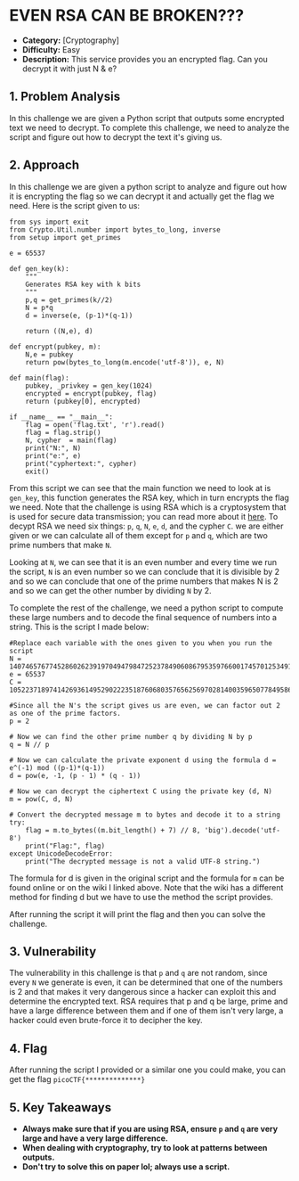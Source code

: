 # EVEN RSA CAN BE BROKEN???

- **Category:** [Cryptography]
- **Difficulty:** Easy
- **Description:** This service provides you an encrypted flag. Can you decrypt it with just N & e?

## 1. Problem Analysis

In this challenge we are given a Python script that outputs some encrypted text we need to decrypt. To complete this challenge, we need to analyze the script and figure out how to decrypt the text it's giving us.

## 2. Approach

In this challenge we are given a python script to analyze and figure out how it is encrypting the flag so we can decrypt it and actually get the flag we need. Here is the script given to us:

```
from sys import exit
from Crypto.Util.number import bytes_to_long, inverse
from setup import get_primes

e = 65537

def gen_key(k):
    """
    Generates RSA key with k bits
    """
    p,q = get_primes(k//2)
    N = p*q
    d = inverse(e, (p-1)*(q-1))

    return ((N,e), d)

def encrypt(pubkey, m):
    N,e = pubkey
    return pow(bytes_to_long(m.encode('utf-8')), e, N)

def main(flag):
    pubkey, _privkey = gen_key(1024)
    encrypted = encrypt(pubkey, flag)
    return (pubkey[0], encrypted)

if __name__ == "__main__":
    flag = open('flag.txt', 'r').read()
    flag = flag.strip()
    N, cypher  = main(flag)
    print("N:", N)
    print("e:", e)
    print("cyphertext:", cypher)
    exit()

```

From this script we can see that the main function we need to look at is `gen_key`, this function generates the RSA key, which in turn encrypts the flag we need. Note that the challenge is using RSA which is a cryptosystem that is used for secure data transmission; you can read more about it [here](https://en.wikipedia.org/wiki/RSA_cryptosystem#Decryption). To decypt RSA we need six things: `p`, `q`, `N`, `e`, `d`, and the cypher `C`. we are either given or we can calculate all of them except for `p` and `q`, which are two prime numbers that make `N`.

Looking at `N`, we can see that it is an even number and every time we run the script, `N` is an even number so we can conclude that it is divisible by 2 and so we can conclude that one of the prime numbers that makes N is 2 and so we can get the other number by dividing `N` by 2.

To complete the rest of the challenge, we need a python script to compute these large numbers and to decode the final sequence of numbers into a string. This is the script I made below:

```
#Replace each variable with the ones given to you when you run the script
N = 14074657677452860262391970494798472523784906086795359766001745701253491070978783174209611318699878880181205790000308591947721823093266057442540885447169826
e = 65537
C = 10522371897414269361495290222351876068035765625697028140035965077849586326213132444606170014116573888271858455653475238697348642002666339877470383393792273

#Since all the N's the script gives us are even, we can factor out 2 as one of the prime factors.
p = 2

# Now we can find the other prime number q by dividing N by p
q = N // p

# Now we can calculate the private exponent d using the formula d = e^(-1) mod ((p-1)*(q-1))
d = pow(e, -1, (p - 1) * (q - 1))

# Now we can decrypt the ciphertext C using the private key (d, N)
m = pow(C, d, N)

# Convert the decrypted message m to bytes and decode it to a string
try:
    flag = m.to_bytes((m.bit_length() + 7) // 8, 'big').decode('utf-8')
    print("Flag:", flag)
except UnicodeDecodeError:
    print("The decrypted message is not a valid UTF-8 string.")
```

The formula for d is given in the original script and the formula for `m` can be found online or on the wiki I linked above. Note that the wiki has a different method for finding d but we have to use the method the script provides.

After running the script it will print the flag and then you can solve the challenge.

## 3. Vulnerability

The vulnerability in this challenge is that `p` and `q` are not random, since every `N` we generate is even, it can be determined that one of the numbers is 2 and that makes it very dangerous since a hacker can exploit this and determine the encrypted text. RSA requires that p and q be large, prime and have a large difference between them and if one of them isn't very large, a hacker could even brute-force it to decipher the key.

## 4. Flag

After running the script I provided or a similar one you could make, you can get the flag `picoCTF{**************}`

## 5. Key Takeaways

- **Always make sure that if you are using RSA, ensure `p` and `q` are very large and have a very large difference.**
- **When dealing with cryptography, try to look at patterns between outputs.**
- **Don't try to solve this on paper lol; always use a script.**
